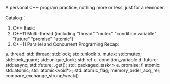 A personal C++ program practice, nothing more or less, just for a reminder.

Catalog：

1. C++ Basic
2. C++11 Multi-thread (including "thread" "mutex" "condition variable"  "future" "promise" "atomic")
3. C++11 Parallel and Concurrent Programing Recap:
 
  a. thread: std::thread; std::lock; std::unlock
  b. mutex: std::mutex; std::lock_guard; std::unique_lock; std::ref
  c. condition_variable
  d. future: std::async; std::future<int>; .get(); std::packaged_task<>
  e. promise:
  f. atomic: std::atomic<bool>; std::atomic<void*>; std::atomic_flag; memory_order_acq_rel; compare_exchange_strong/weak()
